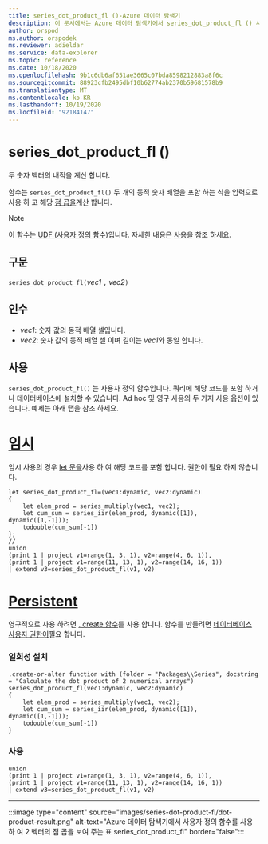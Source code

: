 ```yaml
---
title: series_dot_product_fl ()-Azure 데이터 탐색기
description: 이 문서에서는 Azure 데이터 탐색기에서 series_dot_product_fl () 사용자 정의 함수에 대해 설명 합니다.
author: orspod
ms.author: orspodek
ms.reviewer: adieldar
ms.service: data-explorer
ms.topic: reference
ms.date: 10/18/2020
ms.openlocfilehash: 9b1c6db6af651ae3665c07bda8598212883a8f6c
ms.sourcegitcommit: 88923cfb2495dbf10b62774ab2370b59681578b9
ms.translationtype: MT
ms.contentlocale: ko-KR
ms.lasthandoff: 10/19/2020
ms.locfileid: "92184147"
---
```

# <a name="series_dot_product_fl"></a>series_dot_product_fl ()

두 숫자 벡터의 내적을 계산 합니다.

함수는 `series_dot_product_fl()` 두 개의 동적 숫자 배열을 포함 하는 식을 입력으로 사용 하 고 해당 [점 곱을](https://en.wikipedia.org/wiki/Dot_product)계산 합니다.

> [!NOTE]
> 이 함수는 [UDF (사용자 정의 함수)](../query/functions/user-defined-functions.md)입니다. 자세한 내용은 [사용](#usage)을 참조 하세요.

## <a name="syntax"></a>구문

`series_dot_product_fl(`*vec1* `,` *vec2*`)`
  
## <a name="arguments"></a>인수

* *vec1*: 숫자 값의 동적 배열 셀입니다.
* *vec2*: 숫자 값의 동적 배열 셀 이며 길이는 *vec1*와 동일 합니다.

## <a name="usage"></a>사용

`series_dot_product_fl()` 는 사용자 정의 함수입니다. 쿼리에 해당 코드를 포함 하거나 데이터베이스에 설치할 수 있습니다. Ad hoc 및 영구 사용의 두 가지 사용 옵션이 있습니다. 예제는 아래 탭을 참조 하세요.

# <a name="ad-hoc"></a>[임시](#tab/adhoc)

임시 사용의 경우 [let 문을](../query/letstatement.md)사용 하 여 해당 코드를 포함 합니다. 권한이 필요 하지 않습니다.

<!-- csl: https://help.kusto.windows.net:443/Samples -->
```kusto
let series_dot_product_fl=(vec1:dynamic, vec2:dynamic)
{
    let elem_prod = series_multiply(vec1, vec2);
    let cum_sum = series_iir(elem_prod, dynamic([1]), dynamic([1,-1]));
    todouble(cum_sum[-1])
};
//
union
(print 1 | project v1=range(1, 3, 1), v2=range(4, 6, 1)),
(print 1 | project v1=range(11, 13, 1), v2=range(14, 16, 1))
| extend v3=series_dot_product_fl(v1, v2)
```

# <a name="persistent"></a>[Persistent](#tab/persistent)

영구적으로 사용 하려면 [. create 함수](../management/create-function.md)를 사용 합니다. 함수를 만들려면 [데이터베이스 사용자 권한이](../management/access-control/role-based-authorization.md)필요 합니다.

### <a name="one-time-installation"></a>일회성 설치

<!-- csl: https://help.kusto.windows.net:443/Samples -->
```kusto
.create-or-alter function with (folder = "Packages\\Series", docstring = "Calculate the dot product of 2 numerical arrays")
series_dot_product_fl(vec1:dynamic, vec2:dynamic)
{
    let elem_prod = series_multiply(vec1, vec2);
    let cum_sum = series_iir(elem_prod, dynamic([1]), dynamic([1,-1]));
    todouble(cum_sum[-1])
}
```

### <a name="usage"></a>사용

<!-- csl: https://help.kusto.windows.net:443/Samples -->
```kusto
union
(print 1 | project v1=range(1, 3, 1), v2=range(4, 6, 1)),
(print 1 | project v1=range(11, 13, 1), v2=range(14, 16, 1))
| extend v3=series_dot_product_fl(v1, v2)
```

---

:::image type="content" source="images/series-dot-product-fl/dot-product-result.png" alt-text="Azure 데이터 탐색기에서 사용자 정의 함수를 사용 하 여 2 벡터의 점 곱을 보여 주는 표 series_dot_product_fl" border="false":::
